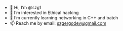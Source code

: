 - 👋 Hi, I’m @szg1
- 👀 I’m interested in Ethical hacking
- 🌱 I’m currently learning networking in C++ and batch
- 📫 Reach me by email: szgergodev@gmail.com

<!---
szg1/szg1 is a ✨ special ✨ repository because its `README.md` (this file) appears on your GitHub profile.
You can click the Preview link to take a look at your changes.
--->
